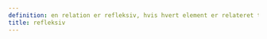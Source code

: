 ```yaml
---
definition: en relation er refleksiv, hvis hvert element er relateret til sig selv.
title: refleksiv
---
```

